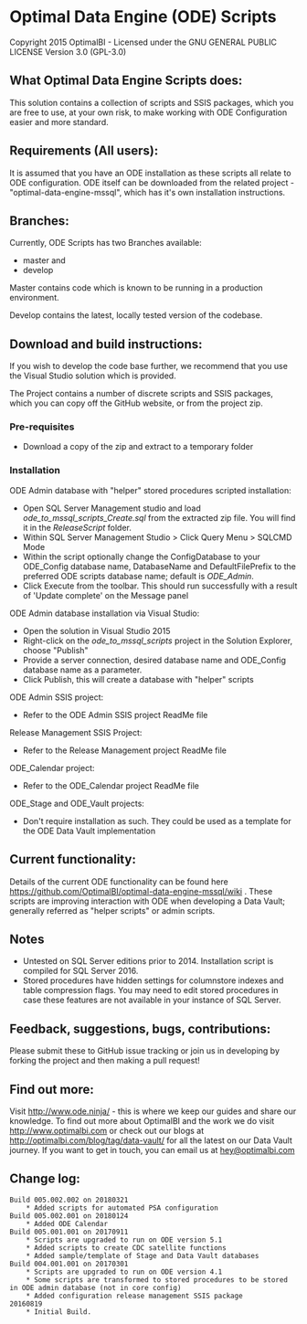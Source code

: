 ﻿# Optimal Data Engine (ODE) Scripts #
Copyright 2015 OptimalBI - Licensed under the GNU GENERAL PUBLIC LICENSE Version 3.0 (GPL-3.0)

## What Optimal Data Engine Scripts does: ##
This solution contains a collection of scripts and SSIS packages, which you are free to use, at your own risk, to make working with ODE Configuration easier and more standard.

## Requirements (All users): ##
It is assumed that you have an ODE installation as these scripts all relate to ODE configuration.
ODE itself can be downloaded from the related project - "optimal-data-engine-mssql", which has it's own installation instructions. 

## Branches: ##
Currently, ODE Scripts has two Branches available:
* master and
* develop

Master contains code which is known to be running in a production environment.

Develop contains the latest, locally tested version of the codebase.

## Download and build instructions: ##
If you wish to develop the code base further, we recommend that you use the Visual Studio solution which is provided.

The Project contains a number of discrete scripts and SSIS packages, which you can copy off the GitHub website, or from the project zip.

### Pre-requisites ###

* Download a copy of the zip and extract to a temporary folder

### Installation ###

ODE Admin database with "helper" stored procedures scripted installation:
* Open SQL Server Management studio and load *ode_to_mssql_scripts_Create.sql* from the extracted zip file. You will find it in the *ReleaseScript* folder.
* Within SQL Server Management Studio > Click Query Menu > SQLCMD Mode 
* Within the script optionally change the ConfigDatabase to your ODE_Config database name, DatabaseName and DefaultFilePrefix to the preferred ODE scripts database name; default is *ODE_Admin*. 
* Click Execute from the toolbar. This should run successfully with a result of 'Update complete' on the Message panel

ODE Admin database installation via Visual Studio:
* Open the solution in Visual Studio 2015
* Right-click on the *ode_to_mssql_scripts* project in the Solution Explorer, choose "Publish"
* Provide a server connection, desired database name and ODE_Config database name as a parameter.
* Click Publish, this will create a database with "helper" scripts

ODE Admin SSIS project:
* Refer to the ODE Admin SSIS project ReadMe file

Release Management SSIS Project:
* Refer to the Release Management project ReadMe file

ODE_Calendar project:
* Refer to the ODE_Calendar project ReadMe file

ODE_Stage and ODE_Vault projects:
* Don't require installation as such. They could be used as a template for the ODE Data Vault implementation

## Current functionality: ##
Details of the current ODE functionality can be found here https://github.com/OptimalBI/optimal-data-engine-mssql/wiki . These scripts are improving interaction with ODE when developing a Data Vault; generally referred as "helper scripts" or admin scripts.

## Notes ##
* Untested on SQL Server editions prior to 2014. Installation script is compiled for SQL Server 2016.
* Stored procedures have hidden settings for columnstore indexes and table compression flags. You may need to edit stored procedures in case these features are not available in your instance of SQL Server.

## Feedback, suggestions, bugs, contributions: ##
Please submit these to GitHub issue tracking or join us in developing by forking the project and then making a pull request!

## Find out more: ##
Visit http://www.ode.ninja/ - this is where we keep our guides and share our knowledge. To find out more about OptimalBI and the work we do visit http://www.optimalbi.com or check out our blogs at http://optimalbi.com/blog/tag/data-vault/ for all the latest on our Data Vault journey. If you want to get in touch, you can email us at hey@optimalbi.com

## Change log: ##
```
Build 005.002.002 on 20180321
	* Added scripts for automated PSA configuration
Build 005.002.001 on 20180124
	* Added ODE Calendar
Build 005.001.001 on 20170911
	* Scripts are upgraded to run on ODE version 5.1
	* Added scripts to create CDC satellite functions
	* Added sample/template of Stage and Data Vault databases
Build 004.001.001 on 20170301
	* Scripts are upgraded to run on ODE version 4.1
	* Some scripts are transformed to stored procedures to be stored in ODE admin database (not in core config)
	* Added configuration release management SSIS package
20160819 
	* Initial Build.
```
